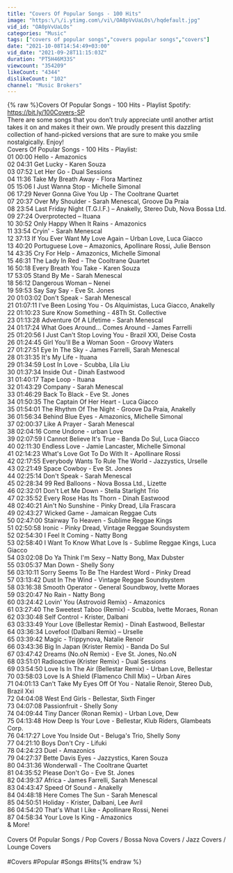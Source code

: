 ```yaml
---
title: "Covers Of Popular Songs - 100 Hits"
image: "https:\/\/i.ytimg.com\/vi\/OA0pVvUaLOs\/hqdefault.jpg"
vid_id: "OA0pVvUaLOs"
categories: "Music"
tags: ["covers of popular songs","covers popular songs","covers"]
date: "2021-10-08T14:54:49+03:00"
vid_date: "2021-09-28T11:15:03Z"
duration: "PT5H46M33S"
viewcount: "354209"
likeCount: "4344"
dislikeCount: "102"
channel: "Music Brokers"
---
```

{% raw %}Covers Of Popular Songs - 100 Hits - Playlist Spotify: <a rel="nofollow" target="blank" href="https://bit.ly/100Covers-SP">https://bit.ly/100Covers-SP</a><br />There are some songs that you don’t truly appreciate until another artist takes it on and makes it their own. We proudly present this dazzling collection of hand-picked versions that are sure to make you smile nostalgically. Enjoy!<br />Covers Of Popular Songs - 100 Hits - Playlist:<br />01 00:00 Hello - Amazonics<br />02 04:31 Get Lucky - Karen Souza<br />03 07:52 Let Her Go - Dual Sessions<br />04 11:36 Take My Breath Away - Flora Martinez<br />05 15:06 I Just Wanna Stop - Michelle Simonal<br />06 17:29 Never Gonna Give You Up - The Cooltrane Quartet<br />07 20:37 Over My Shoulder - Sarah Menescal, Groove Da Praia<br />08 23:54 Last Friday Night (T.G.I.F.) – Anakelly, Stereo Dub, Nova Bossa Ltd.<br />09 27:24 Overprotected – Ituana<br />10 30:52 Only Happy When It Rains - Amazonics<br />11 33:54 Cryin' - Sarah Menescal<br />12 37:13 If You Ever Want My Love Again – Urban Love, Luca Giacco<br />13 40:20 Portuguese Love – Amazonics, Apollinare Rossi, Julie Benson<br />14 43:35 Cry For Help - Amazonics, Michelle Simonal<br />15 46:31 The Lady In Red - The Cooltrane Quartet<br />16 50:18 Every Breath You Take - Karen Souza<br />17 53:05 Stand By Me - Sarah Menescal<br />18 56:12 Dangerous Woman – Nenei<br />19 59:53 Say Say Say - Eve St. Jones<br />20 01:03:02 Don't Speak - Sarah Menescal<br />21 01:07:11 I've Been Losing You - Os Alquimistas, Luca Giacco, Anakelly<br />22 01:10:23 Sure Know Something - 48Th St. Collective<br />23 01:13:28 Adventure Of A Lifetime - Sarah Menescal<br />24 01:17:24 What Goes Around... Comes Around - James Farrelli<br />25 01:20:56 I Just Can't Stop Loving You - Brazil XXI, Deise Costa<br />26 01:24:45 Girl You'll Be a Woman Soon - Groovy Waters<br />27 01:27:51 Eye In The Sky - James Farrelli, Sarah Menescal<br />28 01:31:35 It's My Life - Ituana<br />29 01:34:59 Lost In Love - Scubba, Lila Liu<br />30 01:37:34 Inside Out - Dinah Eastwood<br />31 01:40:17 Tape Loop - Ituana<br />32 01:43:29 Company - Sarah Menescal<br />33 01:46:29 Back To Black - Eve St. Jones<br />34 01:50:35 The Captain Of Her Heart - Luca Giacco<br />35 01:54:01 The Rhythm Of The Night - Groove Da Praia, Anakelly<br />36 01:56:34 Behind Blue Eyes - Amazonics, Michelle Simonal<br />37 02:00:37 Like A Prayer - Sarah Menescal<br />38 02:04:16 Come Undone - urban Love<br />39 02:07:59 I Cannot Believe It's True - Banda Do Sul, Luca Giacco<br />40 02:11:30 Endless Love - Jamie Lancaster, Michelle Simonal<br />41 02:14:23 What's Love Got To Do With It - Apollinare Rossi<br />42 02:17:55 Everybody Wants To Rule The World - Jazzystics, Urselle<br />43 02:21:49 Space Cowboy - Eve St. Jones<br />44 02:25:14 Don't Speak - Sarah Menescal<br />45 02:28:34 99 Red Balloons - Nova Bossa Ltd., Lizette<br />46 02:32:01 Don't Let Me Down - Stella Starlight Trio<br />47 02:35:52 Every Rose Has Its Thorn - Dinah Eastwood<br />48 02:40:21 Ain't No Sunshine - Pinky Dread, Lila Frascara<br />49 02:43:27 Wicked Game - Jamaican Reggae Cuts<br />50 02:47:00 Stairway To Heaven - Sublime Reggae Kings<br />51 02:50:58 Ironic - Pinky Dread, Vintage Reggae Soundsystem<br />52 02:54:30 I Feel It Coming - Natty Bong<br />53 02:58:40 I Want To Know What Love Is - Sublime Reggae Kings, Luca Giacco<br />54 03:02:08 Do Ya Think I'm Sexy – Natty Bong, Max Dubster<br />55 03:05:37 Man Down - Shelly Sony<br />56 03:10:11 Sorry Seems To Be The Hardest Word - Pinky Dread<br />57 03:13:42 Dust In The Wind - Vintage Reggae Soundsystem<br />58 03:16:38 Smooth Operator - General Soundbwoy, Ivette Moraes<br />59 03:20:47 No Rain - Natty Bong<br />60 03:24:42 Lovin' You (Astrovoid Remix) - Amazonics<br />61 03:27:40 The Sweetest Taboo (Remix) - Scubba, Ivette Moraes, Ronan<br />62 03:30:48 Self Control - Krister, Dalbani<br />63 03:33:49 Your Love (Bellestar Remix) - Dinah Eastwood, Bellestar<br />64 03:36:34 Lovefool (Dalbani Remix) – Urselle<br />65 03:39:42 Magic - Trippynova, Natalie Renoir<br />66 03:43:36 Big In Japan (Krister Remix) - Banda Do Sul<br />67 03:47:42 Dreams (No.oN Remix) - Eve St. Jones, No.oN<br />68 03:51:01 Radioactive (Krister Remix) - Dual Sessions<br />69 03:54:50 Love Is In The Air (Bellestar Remix) - Urban Love, Bellestar<br />70 03:58:03 Love Is A Shield (Flamenco Chill Mix) – Urban Aires<br />71 04:01:13 Can't Take My Eyes Off Of You - Natalie Renoir, Stereo Dub, Brazil Xxi<br />72 04:04:08 West End Girls - Bellestar, Sixth Finger<br />73 04:07:08 Passionfruit - Shelly Sony<br />74 04:09:44 Tiny Dancer (Ronan Remix) - Urban Love, Dew<br />75 04:13:48 How Deep Is Your Love - Bellestar, Klub Riders, Glambeats Corp.<br />76 04:17:27 Love You Inside Out - Beluga's Trio, Shelly Sony<br />77 04:21:10 Boys Don't Cry - Lifuki<br />78 04:24:23 Duel - Amazonics<br />79 04:27:37 Bette Davis Eyes - Jazzystics, Karen Souza<br />80 04:31:36 Wonderwall - The Cooltrane Quartet<br />81 04:35:52 Please Don't Go - Eve St. Jones<br />82 04:39:37 Africa - James Farrelli, Sarah Menescal<br />83 04:43:47 Speed Of Sound - Anakelly<br />84 04:48:18 Here Comes The Sun - Sarah Menescal<br />85 04:50:51 Holiday - Krister, Dalbani, Lee Avril<br />86 04:54:20 That's What I Like - Apollinare Rossi, Nenei<br />87 04:58:34 Your Love Is King - Amazonics<br />&amp; More!<br /><br />Covers Of Popular Songs / Pop Covers / Bossa Nova Covers / Jazz Covers / Lounge Covers<br /><br />#Covers #Popular #Songs #Hits{% endraw %}
